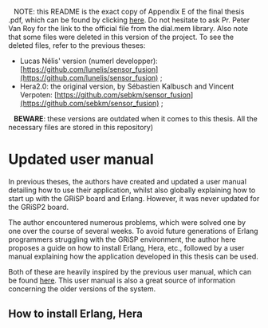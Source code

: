 &ensp; NOTE: this README is the exact copy of Appendix E of the final thesis .pdf, which can be found by clicking [here](https://github.com/Neackow/movement_detection/blob/main/ISENGUERRE_50041800_2024.pdf). Do not hesitate to ask Pr. Peter Van Roy for the link to the official file from the dial.mem library. Also note that some files were deleted in this version of the project. To see the deleted files, refer to the previous theses: 
  - Lucas Nélis' version (numerl developper): [https://github.com/lunelis/sensor_fusion](https://github.com/lunelis/sensor_fusion) ;
  - Hera2.0: the original version, by Sébastien Kalbusch and Vincent Verpoten: [https://github.com/sebkm/sensor_fusion](https://github.com/sebkm/sensor_fusion) ;

&ensp; **BEWARE**: these versions are outdated when it comes to this thesis. All the necessary files are stored in this repository)

# Updated user manual

  In previous theses, the authors have created and updated a user manual detailing how to use
their application, whilst also globally explaining how to start up with the GRiSP board and Erlang.
However, it was never updated for the GRiSP2 board.

  The author encountered numerous problems, which were solved one by one over the course of
several weeks. To avoid future generations of Erlang programmers struggling with the GRiSP
environment, the author here proposes a guide on how to install Erlang, Hera, etc., followed by a
user manual explaining how the application developed in this thesis can be used.

  Both of these are heavily inspired by the previous user manual, which can be found [here](https://github.com/lunelis/sensor_fusion). This
user manual is also a great source of information concerning the older versions of the system.

## How to install Erlang, Hera
